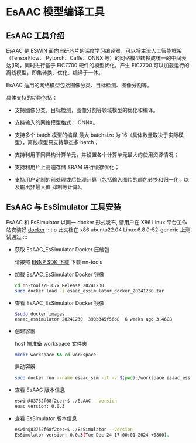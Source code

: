 # EsAAC 模型编译工具

## EsAAC 工具介绍

EsAAC 是 ESWIN 面向自研芯片的深度学习编译器，可以将主流人工智能框架（TensorFlow、
Pytorch、Caffe、ONNX 等）的网络模型转换成统一的中间表达(IR)，同时进行基于 EIC7700 硬件的模型优化，产生 EIC7700 可以加载运行的离线模型，即集转换、优化、编译于一体。

EsAAC 适用的网络模型包括图像分类、目标检测、图像分割等。

具体支持的功能包括：

- 支持图像分类，目标检测，图像分割等领域模型的优化和编译。

- 支持输入的网络模型格式： ONNX。

- 支持多个 batch 模型的编译,最大 batchsize 为 16（具体数量取决于实际模型），离线模型只支持静态多 batch；

- 支持利用不同异构计算单元，并设置各个计算单元最大的使用资源情况；

- 支持利用片上高速存储 SRAM 进行缓存优化；

- 支持用户定制的前处理或后处理计算（包括输入图片的颜色转换和归一化，以及输出非最大值
  抑制等计算）。

## EsAAC 与 EsSimulator 工具安装

EsAAC 和 EsSimulator 以同一 docker 形式发布, 请用户在 X86 Linux 平台工作站安装好 [docker](https://docs.docker.com/engine/install/ubuntu/)
:::tip
此文档在 x86 ubuntu22.04 Linux 6.8.0-52-generic 上测试通过
:::

- 获取 EsAAC_EsSimulator Docker 压缩包

  请按照 [ENNP SDK 下载](introduction#ennp-sdk-下载) 下载 nn-tools

- 加载 EsAAC_EsSimulator Docker 镜像

  ```bash
  cd nn-tools/EIC7x_Release_20241230
  sudo docker load -i esaac_essimulator_docker_20241230.tar
  ```

- 查看 EsAAC_EsSimulator Docker 镜像
  ```bash
  $sudo docker images
  esaac_essimulator 20241230  390b345f56b8  6 weeks ago 3.46GB
  ```
- 创建容器

  host 端准备 workspace 文件夹

  ```bash
  mkdir workspace && cd workspace
  ```

  启动容器

  ```bash
  sudo docker run --name esaac_sim -it -v $(pwd):/workspace esaac_essimulator:20241230 /bin/bash
  ```

- 查看 EsAAC 版本信息

  ```bash
  eswin@83752f68f2ce:~$ ./EsAAC --version
  eaac version: 0.0.3
  ```

- 查看 EsSimulator 版本信息

  ```bash
  eswin@83752f68f2ce:~$ ./EsSimulator --version
  EsSimulator version: 0.0.3(Tue Dec 24 17:00:01 2024 +0800).
  ```
